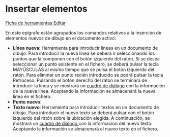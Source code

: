 # Insertar elementos

[Ficha de herramientas Editar](./)

En este epígrafe están agrupados los comandos relativos a la inserción de elementos nuevos de dibujo en el documento activo:

* **Línea nueva**: Herramienta para introducir líneas en un documento de dibujo. Para introducir la nueva línea se deberá ir seleccionando los puntos que la componen con el botón izquierdo del ratón. Si se desea seleccionar un punto existente en el fichero, se deberá pulsar la tecla MAYÚSCULAS al mismo tiempo que se pulsa el botón izquierdo del ratón. Para eliminar un punto recién introducido se podrá pulsar la tecla Retroceso. Pulsando el botón derecho del ratón se terminará de introducir la línea y se mostrará un [cuadro de diálogo](../../otras-herramientas/editar-elementos/informacion-de-linea.md) con la información de la nueva línea. Aceptando la información se almacenará la nueva línea en el fichero.
* **Punto nuevo**:
* **Texto nuevo**: Herramienta para introducir textos en un documento de dibujo. Para introducir el nuevo texto se deberá pulsar con el botón izquierdo del ratón sobre la ubicación elegida. A continuación, se mostrará un [cuadro de diálogo ](../../otras-herramientas/editar-elementos/informacion-de-texto.md)con la información del nuevo texto. Aceptando la información se almacenará el nuevo texto en el fichero.

